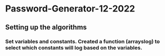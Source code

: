 # Password-Generator-12-2022

## Setting up the algorithms

### Set variables and constants.  Created a function (arrayslog) to select which constants will log based on the variables. 

